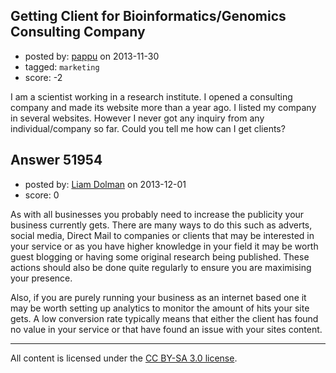 ## Getting Client for Bioinformatics/Genomics Consulting Company

- posted by: [pappu](https://stackexchange.com/users/-1/29855-pappu) on 2013-11-30
- tagged: `marketing`
- score: -2

<p>I am a scientist working in a research institute. I opened a consulting company and made its website more than a year ago. I listed my company in several websites. However I never got any inquiry from any individual/company so far. Could you tell me how can I get clients?</p>



## Answer 51954

- posted by: [Liam Dolman](https://stackexchange.com/users/-1/27824-liam-dolman) on 2013-12-01
- score: 0

<p>As with all businesses you probably need to increase the publicity your business currently gets. There are many ways to do this such as adverts, social media, Direct Mail to companies or clients that may be interested in your service or as you have higher knowledge in your field it may be worth guest blogging or having some original research being published. These actions should also be done quite regularly to ensure you are maximising your presence.  </p>

<p>Also, if you are purely running your business as an internet based one it may be worth setting up analytics to monitor the amount of hits your site gets. A low conversion rate typically means that either the client has found no value in your service or that have found an issue with your sites content.  </p>




---

All content is licensed under the [CC BY-SA 3.0 license](https://creativecommons.org/licenses/by-sa/3.0/).
